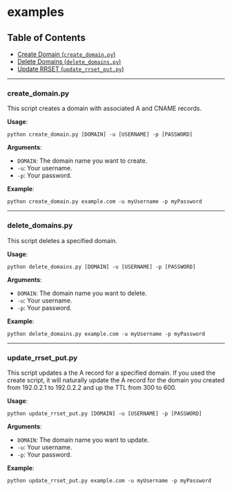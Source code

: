 # examples

## Table of Contents
- [Create Domain (`create_domain.py`)](#create_domain\.py)
- [Delete Domains (`delete_domains.py`)](#delete_domains\.py)
- [Update RRSET (`update_rrset_put.py`)](#update_rrset_put\.py)

---

### create_domain.py

This script creates a domain with associated A and CNAME records. 

**Usage**:

```
python create_domain.py [DOMAIN] -u [USERNAME] -p [PASSWORD]
```

**Arguments**:
- `DOMAIN`: The domain name you want to create.
- `-u`: Your username.
- `-p`: Your password.

**Example**:

```
python create_domain.py example.com -u myUsername -p myPassword
```

---

### delete_domains.py

This script deletes a specified domain.

**Usage**:

```
python delete_domains.py [DOMAIN] -u [USERNAME] -p [PASSWORD]
```

**Arguments**:
- `DOMAIN`: The domain name you want to delete.
- `-u`: Your username.
- `-p`: Your password.

**Example**:

```
python delete_domains.py example.com -u myUsername -p myPassword
```

---

### update_rrset_put.py

This script updates a the A record for a specified domain. If you used the create script, it will naturally update the A
record for the domain you created from 192.0.2.1 to 192.0.2.2 and up the TTL from 300 to 600.

**Usage**:

```
python update_rrset_put.py [DOMAIN] -u [USERNAME] -p [PASSWORD]
```

**Arguments**:
- `DOMAIN`: The domain name you want to update.
- `-u`: Your username.
- `-p`: Your password.

**Example**:

```
python update_rrset_put.py example.com -u myUsername -p myPassword
```
